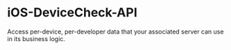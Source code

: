 # iOS-DeviceCheck-API
Access per-device, per-developer data that your associated server can use in its business logic.
